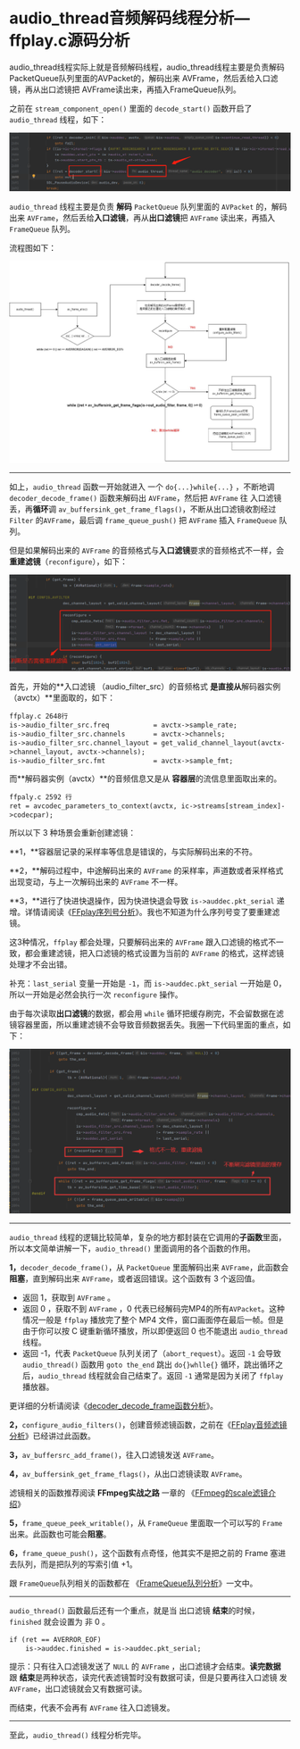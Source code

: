 # audio_thread音频解码线程分析—ffplay.c源码分析

<div id="meta-description---">audio_thread线程实际上就是音频解码线程，audio_thread线程主要是负责解码PacketQueue队列里面的AVPacket的，解码出来 AVFrame，然后丢给入口滤镜，再从出口滤镜把 AVFrame读出来，再插入FrameQueue队列。</div>

之前在 `stream_component_open()` 里面的 `decode_start()` 函数开启了 `audio_thread` 线程，如下：

![1-1](audio_thread\1-1.png)

`audio_thread` 线程主要是负责 **解码** `PacketQueue` 队列里面的 `AVPacket` 的，解码出来 `AVFrame`，然后丢给**入口滤镜**，再从**出口滤镜**把 `AVFrame` 读出来，再插入 `FrameQueue` 队列。

流程图如下：

![1-2](audio_thread\1-2.jpg)



---

如上，`audio_thread` 函数一开始就进入 一个 `do{...}while{...}` ，不断地调 `decoder_decode_frame()` 函数来解码出 `AVFrame`，然后把 `AVFrame` 往 入口滤镜 丢，再**循环**调 `av_buffersink_get_frame_flags()`，不断从出口滤镜收割经过 `Filter` 的`AVFrame`，最后调 `frame_queue_push()` 把 `AVFrame` 插入 `FrameQueue` 队列。

但是如果解码出来的 `AVFrame` 的音频格式与**入口滤镜**要求的音频格式不一样，会**重建滤镜**（`reconfigure`），如下：

![1-2-2](audio_thread\1-2-2.png)

首先，开始的**入口滤镜 （audio_filter_src）的音频格式 **是直接从**解码器实例（avctx）**里面取的，如下：

```
ffplay.c 2648行
is->audio_filter_src.freq           = avctx->sample_rate;
is->audio_filter_src.channels       = avctx->channels;
is->audio_filter_src.channel_layout = get_valid_channel_layout(avctx->channel_layout, avctx->channels);
is->audio_filter_src.fmt            = avctx->sample_fmt;
```

而**解码器实例（avctx）**的音频信息又是从 **容器层**的流信息里面取出来的。

```
ffpaly.c 2592 行
ret = avcodec_parameters_to_context(avctx, ic->streams[stream_index]->codecpar);
```

所以以下 3 种场景会重新创建滤镜：

**1，**容器层记录的采样率等信息是错误的，与实际解码出来的不符。

**2，**解码过程中，中途解码出来的 `AVFrame` 的采样率，声道数或者采样格式 出现变动，与上一次解码出来的 `AVFrame` 不一样。

**3，**进行了快进快退操作，因为快进快退会导致 `is->auddec.pkt_serial` 递增。详情请阅读《[FFplay序列号分析](https://ffmpeg.xianwaizhiyin.net/ffplay/serial.html)》。我也不知道为什么序列号变了要重建滤镜。

这3种情况，`ffplay` 都会处理，只要解码出来的 `AVFrame` 跟入口滤镜的格式不一致，都会重建滤镜，把入口滤镜的格式设置为当前的 `AVFrame` 的格式，这样滤镜处理才不会出错。

补充：`last_serial` 变量一开始是 `-1`，而  `is->auddec.pkt_serial` 一开始是 0，所以一开始是必然会执行一次 `reconfigure` 操作。

由于每次读取**出口滤镜**的数据，都会用 `while` 循环把缓存刷完，不会留数据在滤镜容器里面，所以重建滤镜不会导致音频数据丢失。我圈一下代码里面的重点，如下：

![2-1](audio_thread\2-1.png)

------

`audio_thread` 线程的逻辑比较简单，复杂的地方都封装在它调用的**子函数**里面，所以本文简单讲解一下，`audio_thread()` 里面调用的各个函数的作用。

**1，**`decoder_decode_frame()`，从 `PacketQueue` 里面解码出来 `AVFrame`，此函数会**阻塞**，直到解码出来 `AVFrame`，或者返回错误。这个函数有 3 个返回值。

- 返回 1，获取到 `AVFrame` 。
- 返回 0 ，获取不到 `AVFrame` ，0 代表已经解码完MP4的所有`AVPacket`。这种情况一般是 `ffplay` 播放完了整个 MP4 文件，窗口画面停在最后一帧。但是由于你可以按 C 键重新循环播放，所以即便返回 0 也不能退出 `audio_thread` 线程。
- 返回 -1，代表 `PacketQueue` 队列关闭了（`abort_request`）。返回 `-1`  会导致 `audio_thread()` 函数用 `goto the_end` 跳出 `do{}whlle{}` 循环，跳出循环之后，`audio_thread` 线程就会自己结束了。返回 `-1` 通常是因为关闭了 `ffplay` 播放器。

更详细的分析请阅读《[decoder_decode_frame函数分析](https://ffmpeg.xianwaizhiyin.net/ffplay/decoder_decode_frame.html)》。

**2，**`configure_audio_filters()`，创建音频滤镜函数，之前在《[FFplay音频滤镜分析](https://ffmpeg.xianwaizhiyin.net/ffplay/configure_audio_filters.html)》已经讲过此函数。

**3，**`av_buffersrc_add_frame()`，往入口滤镜发送 `AVFrame`。

**4，**`av_buffersink_get_frame_flags()`，从出口滤镜读取 `AVFrame`。

滤镜相关的函数推荐阅读 **FFmpeg实战之路** 一章的 《[FFmpeg的scale滤镜介绍](https://ffmpeg.xianwaizhiyin.net/api-ffmpeg/scale.html)》

**5，**`frame_queue_peek_writable()`，从 `FrameQueue` 里面取一个可以写的 `Frame` 出来。此函数也可能会**阻塞**。

**6，**`frame_queue_push()`，这个函数有点奇怪，他其实不是把之前的 Frame 塞进去队列，而是把队列的写索引值 +1。

跟 `FrameQueue`队列相关的函数都在 《[FrameQueue队列分析](https://ffmpeg.xianwaizhiyin.net/ffplay/frame_queue.html)》一文中。

------

`audio_thread()` 函数最后还有一个重点，就是当 出口滤镜 **结束**的时候，`finished` 就会设置为 非 0 。

```
if (ret == AVERROR_EOF)
	is->auddec.finished = is->auddec.pkt_serial;
```

提示：只有往入口滤镜发送了 `NULL` 的 `AVFrame` ，出口滤镜才会结束。**读完数据** 跟 **结束**是两种状态，读完代表滤镜暂时没有数据可读，但是只要再往入口滤镜 发 `AVFrame`，出口滤镜就会又有数据可读。

而结束，代表不会再有 `AVFrame` 往入口滤镜发。

------

至此，`audio_thread()` 线程分析完毕。
